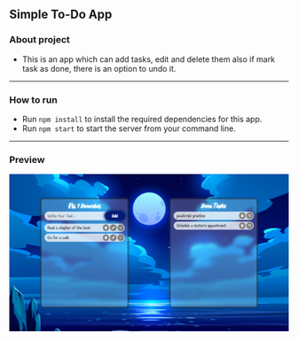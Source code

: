 ## Simple To-Do App
### About project
- This is an app which can add tasks, edit and delete them also if mark task as done, there is an option to undo it.
---
### How to run 
- Run  ```npm install```  to install the required dependencies for this app.
- Run  ```npm start```  to start the server from your command line.
---
### Preview
![Preview](<assets/images/Screenshot (83).png>)
